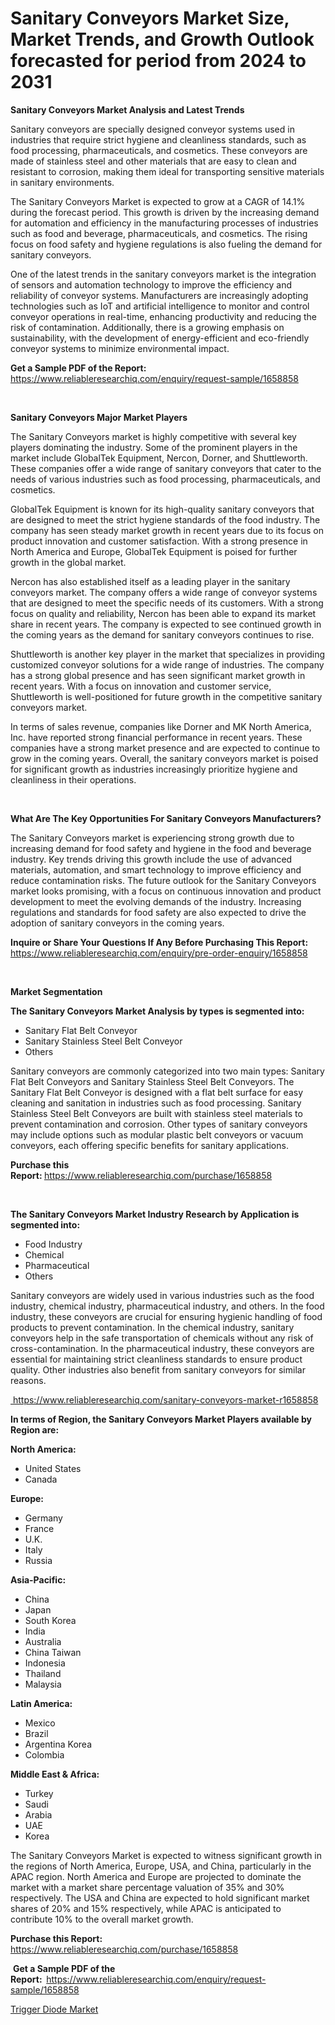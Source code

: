 <p><h1>Sanitary Conveyors Market Size, Market Trends, and Growth Outlook forecasted for period from 2024 to 2031</h1></p><p><strong>Sanitary Conveyors Market Analysis and Latest Trends</strong></p>
<p><p>Sanitary conveyors are specially designed conveyor systems used in industries that require strict hygiene and cleanliness standards, such as food processing, pharmaceuticals, and cosmetics. These conveyors are made of stainless steel and other materials that are easy to clean and resistant to corrosion, making them ideal for transporting sensitive materials in sanitary environments.</p><p>The Sanitary Conveyors Market is expected to grow at a CAGR of 14.1% during the forecast period. This growth is driven by the increasing demand for automation and efficiency in the manufacturing processes of industries such as food and beverage, pharmaceuticals, and cosmetics. The rising focus on food safety and hygiene regulations is also fueling the demand for sanitary conveyors.</p><p>One of the latest trends in the sanitary conveyors market is the integration of sensors and automation technology to improve the efficiency and reliability of conveyor systems. Manufacturers are increasingly adopting technologies such as IoT and artificial intelligence to monitor and control conveyor operations in real-time, enhancing productivity and reducing the risk of contamination. Additionally, there is a growing emphasis on sustainability, with the development of energy-efficient and eco-friendly conveyor systems to minimize environmental impact.</p></p>
<p><strong>Get a Sample PDF of the Report:&nbsp;</strong> <a href="https://www.reliableresearchiq.com/enquiry/request-sample/1658858">https://www.reliableresearchiq.com/enquiry/request-sample/1658858</a></p>
<p>&nbsp;</p>
<p><strong>Sanitary Conveyors Major Market Players</strong></p>
<p><p>The Sanitary Conveyors market is highly competitive with several key players dominating the industry. Some of the prominent players in the market include GlobalTek Equipment, Nercon, Dorner, and Shuttleworth. These companies offer a wide range of sanitary conveyors that cater to the needs of various industries such as food processing, pharmaceuticals, and cosmetics.</p><p>GlobalTek Equipment is known for its high-quality sanitary conveyors that are designed to meet the strict hygiene standards of the food industry. The company has seen steady market growth in recent years due to its focus on product innovation and customer satisfaction. With a strong presence in North America and Europe, GlobalTek Equipment is poised for further growth in the global market.</p><p>Nercon has also established itself as a leading player in the sanitary conveyors market. The company offers a wide range of conveyor systems that are designed to meet the specific needs of its customers. With a strong focus on quality and reliability, Nercon has been able to expand its market share in recent years. The company is expected to see continued growth in the coming years as the demand for sanitary conveyors continues to rise.</p><p>Shuttleworth is another key player in the market that specializes in providing customized conveyor solutions for a wide range of industries. The company has a strong global presence and has seen significant market growth in recent years. With a focus on innovation and customer service, Shuttleworth is well-positioned for future growth in the competitive sanitary conveyors market.</p><p>In terms of sales revenue, companies like Dorner and MK North America, Inc. have reported strong financial performance in recent years. These companies have a strong market presence and are expected to continue to grow in the coming years. Overall, the sanitary conveyors market is poised for significant growth as industries increasingly prioritize hygiene and cleanliness in their operations.</p></p>
<p>&nbsp;</p>
<p><strong>What Are The Key Opportunities For Sanitary Conveyors Manufacturers?</strong></p>
<p><p>The Sanitary Conveyors market is experiencing strong growth due to increasing demand for food safety and hygiene in the food and beverage industry. Key trends driving this growth include the use of advanced materials, automation, and smart technology to improve efficiency and reduce contamination risks. The future outlook for the Sanitary Conveyors market looks promising, with a focus on continuous innovation and product development to meet the evolving demands of the industry. Increasing regulations and standards for food safety are also expected to drive the adoption of sanitary conveyors in the coming years.</p></p>
<p><strong>Inquire or Share Your Questions If Any Before Purchasing This Report:</strong> <a href="https://www.reliableresearchiq.com/enquiry/pre-order-enquiry/1658858">https://www.reliableresearchiq.com/enquiry/pre-order-enquiry/1658858</a></p>
<p>&nbsp;</p>
<p><strong>Market Segmentation</strong></p>
<p><strong>The Sanitary Conveyors Market Analysis by types is segmented into:</strong></p>
<p><ul><li>Sanitary Flat Belt Conveyor</li><li>Sanitary Stainless Steel Belt Conveyor</li><li>Others</li></ul></p>
<p><p>Sanitary conveyors are commonly categorized into two main types: Sanitary Flat Belt Conveyors and Sanitary Stainless Steel Belt Conveyors. The Sanitary Flat Belt Conveyor is designed with a flat belt surface for easy cleaning and sanitation in industries such as food processing. Sanitary Stainless Steel Belt Conveyors are built with stainless steel materials to prevent contamination and corrosion. Other types of sanitary conveyors may include options such as modular plastic belt conveyors or vacuum conveyors, each offering specific benefits for sanitary applications.</p></p>
<p><strong>Purchase this Report:&nbsp;</strong><a href="https://www.reliableresearchiq.com/purchase/1658858">https://www.reliableresearchiq.com/purchase/1658858</a></p>
<p>&nbsp;</p>
<p><strong>The Sanitary Conveyors Market Industry Research by Application is segmented into:</strong></p>
<p><ul><li>Food Industry</li><li>Chemical</li><li>Pharmaceutical</li><li>Others</li></ul></p>
<p><p>Sanitary conveyors are widely used in various industries such as the food industry, chemical industry, pharmaceutical industry, and others. In the food industry, these conveyors are crucial for ensuring hygienic handling of food products to prevent contamination. In the chemical industry, sanitary conveyors help in the safe transportation of chemicals without any risk of cross-contamination. In the pharmaceutical industry, these conveyors are essential for maintaining strict cleanliness standards to ensure product quality. Other industries also benefit from sanitary conveyors for similar reasons.</p></p>
<p><a href="https://www.reliableresearchiq.com/sanitary-conveyors-market-r1658858">&nbsp;https://www.reliableresearchiq.com/sanitary-conveyors-market-r1658858</a></p>
<p><strong>In terms of Region, the Sanitary Conveyors Market Players available by Region are:</strong></p>
<p>
    <p> <strong> North America: </strong>
        <ul>
            <li>United States</li>
            <li>Canada</li>
        </ul>
        </p> 
    <p> <strong> Europe: </strong>
        <ul>
            <li>Germany</li>
            <li>France</li>
            <li>U.K.</li>
            <li>Italy</li>
            <li>Russia</li>
        </ul>
        </p> 
    <p> <strong> Asia-Pacific: </strong>
        <ul>
            <li>China</li>
            <li>Japan</li>
            <li>South Korea</li>
            <li>India</li>
            <li>Australia</li>
            <li>China Taiwan</li>
            <li>Indonesia</li>
            <li>Thailand</li>
            <li>Malaysia</li>
        </ul>
        </p> 
    <p> <strong> Latin America: </strong>
        <ul>
            <li>Mexico</li>
            <li>Brazil</li>
            <li>Argentina Korea</li>
            <li>Colombia</li>
        </ul>
        </p> 
    <p> <strong> Middle East & Africa: </strong>
        <ul>
            <li>Turkey</li>
            <li>Saudi</li>
            <li>Arabia</li>
            <li>UAE</li>
            <li>Korea</li>
        </ul>
    </p>
    </p>
<p><p>The Sanitary Conveyors Market is expected to witness significant growth in the regions of North America, Europe, USA, and China, particularly in the APAC region. North America and Europe are projected to dominate the market with a market share percentage valuation of 35% and 30% respectively. The USA and China are expected to hold significant market shares of 20% and 15% respectively, while APAC is anticipated to contribute 10% to the overall market growth.</p></p>
<p><strong>Purchase this Report: </strong><a href="https://www.reliableresearchiq.com/purchase/1658858">https://www.reliableresearchiq.com/purchase/1658858</a></p>
<p>&nbsp;<strong>Get a Sample PDF of the Report:&nbsp;&nbsp;</strong><a href="https://www.reliableresearchiq.com/enquiry/request-sample/1658858">https://www.reliableresearchiq.com/enquiry/request-sample/1658858</a></p>
<p><strong></strong></p>
<p><p><a href="https://github.com/jadenRaynor/Market-Research-Report-List-1/blob/main/trigger-diode-market.md">Trigger Diode Market</a></p></p>